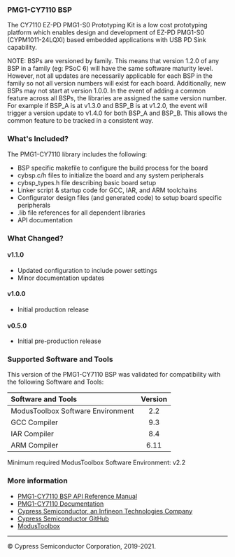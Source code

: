 ### PMG1-CY7110 BSP
The CY7110 EZ-PD PMG1-S0 Prototyping Kit is a low cost prototyping platform which enables design and development of EZ-PD PMG1-S0 (CYPM1011-24LQXI) based embedded applications with USB PD Sink capability.

NOTE: BSPs are versioned by family. This means that version 1.2.0 of any BSP in a family (eg: PSoC 6) will have the same software maturity level. However, not all updates are necessarily applicable for each BSP in the family so not all version numbers will exist for each board. Additionally, new BSPs may not start at version 1.0.0. In the event of adding a common feature across all BSPs, the libraries are assigned the same version number. For example if BSP_A is at v1.3.0 and BSP_B is at v1.2.0, the event will trigger a version update to v1.4.0 for both BSP_A and BSP_B. This allows the common feature to be tracked in a consistent way.

### What's Included?
The PMG1-CY7110 library includes the following:
* BSP specific makefile to configure the build process for the board
* cybsp.c/h files to initialize the board and any system peripherals
* cybsp_types.h file describing basic board setup
* Linker script & startup code for GCC, IAR, and ARM toolchains
* Configurator design files (and generated code) to setup board specific peripherals
* .lib file references for all dependent libraries
* API documentation

### What Changed?
#### v1.1.0
* Updated configuration to include power settings
* Minor documentation updates
#### v1.0.0
* Initial production release
#### v0.5.0
* Initial pre-production release

### Supported Software and Tools
This version of the PMG1-CY7110 BSP was validated for compatibility with the following Software and Tools:

| Software and Tools                        | Version |
| :---                                      | :----:  |
| ModusToolbox Software Environment         | 2.2     |
| GCC Compiler                              | 9.3     |
| IAR Compiler                              | 8.4     |
| ARM Compiler                              | 6.11    |

Minimum required ModusToolbox Software Environment: v2.2

### More information
* [PMG1-CY7110 BSP API Reference Manual][api]
* [PMG1-CY7110 Documentation](http://www.cypress.com/CY7110)
* [Cypress Semiconductor, an Infineon Technologies Company](http://www.cypress.com)
* [Cypress Semiconductor GitHub](https://github.com/cypresssemiconductorco)
* [ModusToolbox](https://www.cypress.com/products/modustoolbox-software-environment)

[api]: modules.html

---
© Cypress Semiconductor Corporation, 2019-2021.